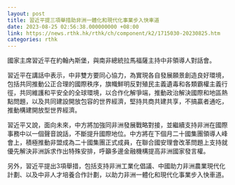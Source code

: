 ```yaml
---
layout: post
title: 習近平提三項舉措助非洲一體化和現代化事業步入快車道
date: 2023-08-25 02:56:38.000000000 +08:00
link: https://news.rthk.hk/rthk/ch/component/k2/1715030-20230825.htm
categories: rthk
---
```


國家主席習近平在約翰內斯堡，與南非總統拉馬福薩主持中非領導人對話會。

習近平在講話中表示，中非雙方要同心協力，為實現各自發展願景創造良好環境，包括共同推動公正合理的國際秩序，旗幟鮮明反對殖民主義遺毒和各類霸權主義行徑，共同維護和平安全的全球環境，以合作化解爭端，推動政治解決國際和地區熱點問題，以及共同建設開放包容的世界經濟，堅持共商共建共享，不搞贏者通吃，推動構建開放型世界經濟。

習近平又說，面向未來，中方將加強同非洲發展戰略對接，並繼續支持非洲在國際事務中以一個聲音說話，不斷提升國際地位。中方將在下個月二十國集團領導人峰會上，積極推動非盟成為二十國集團正式成員，在聯合國安理會改革問題上支持就優先解決非洲訴求作出特殊安排，呼籲多邊金融機構提高非洲國家發言權。

另外，習近平提出3項舉措，包括支持非洲工業化倡議、中國助力非洲農業現代化計劃、以及中非人才培養合作計劃，以助力非洲一體化和現代化事業步入快車道。
